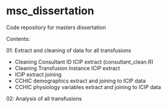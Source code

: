 # msc_dissertation
Code repository for masters dissertation 

Contents:

01: Extract and cleaning of data for all transfusions
- Cleaning Consultant ID ICIP extract (consultant_clean.R)
- Cleaning Transfusion Instance ICIP extract
- ICIP extract joining
- CCHIC demographics extract and joining to ICIP data
- CCHIC physiology variables extract and joining to ICIP data



02: Analysis of all transfusions
